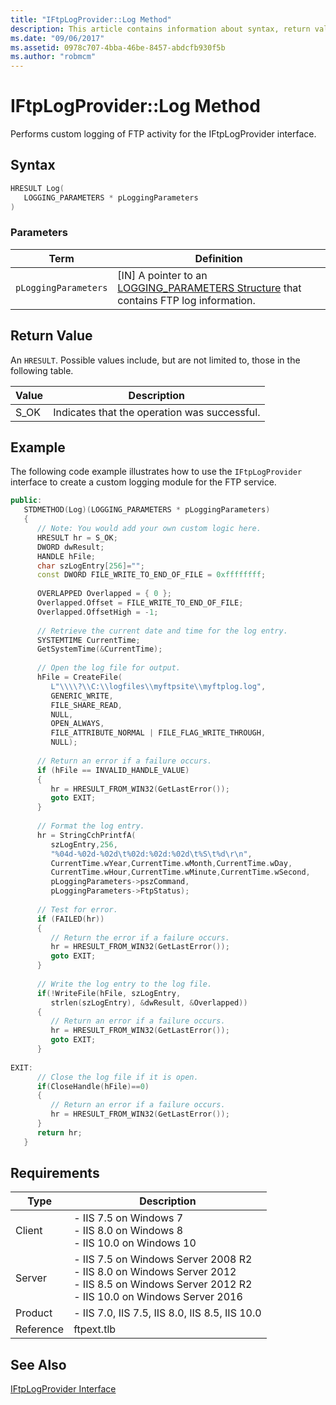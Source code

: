 ```yaml
---
title: "IFtpLogProvider::Log Method"
description: This article contains information about syntax, return value, and requirements for the IFtpLogProvider::Log method.
ms.date: "09/06/2017"
ms.assetid: 0978c707-4bba-46be-8457-abdcfb930f5b
ms.author: "robmcm"
---
```


# IFtpLogProvider::Log Method

Performs custom logging of FTP activity for the IFtpLogProvider interface. 
 
## Syntax 
 
```cpp 
HRESULT Log( 
   LOGGING_PARAMETERS * pLoggingParameters 
) 
``` 
 
### Parameters 
 
Term|Definition|
|---|---|
|`pLoggingParameters`|[IN] A pointer to an [LOGGING_PARAMETERS Structure](../../ftp-extensibility-reference/native-code-api-reference/logging-parameters-structure.md) that contains FTP log information.| 
 
## Return Value 

An `HRESULT`. Possible values include, but are not limited to, those in the following table. 
 
|Value|Description| 
|---|---|
|S_OK|Indicates that the operation was successful.| 
 
## Example 

The following code example illustrates how to use the `IFtpLogProvider` interface to create a custom logging module for the FTP service. 
 
```cpp 
public: 
   STDMETHOD(Log)(LOGGING_PARAMETERS * pLoggingParameters) 
   { 
      // Note: You would add your own custom logic here. 
      HRESULT hr = S_OK; 
      DWORD dwResult; 
      HANDLE hFile; 
      char szLogEntry[256]=""; 
      const DWORD FILE_WRITE_TO_END_OF_FILE = 0xffffffff; 
 
      OVERLAPPED Overlapped = { 0 }; 
      Overlapped.Offset = FILE_WRITE_TO_END_OF_FILE; 
      Overlapped.OffsetHigh = -1; 
 
      // Retrieve the current date and time for the log entry. 
      SYSTEMTIME CurrentTime; 
      GetSystemTime(&CurrentTime); 
 
      // Open the log file for output. 
      hFile = CreateFile( 
         L"\\\\?\\C:\\logfiles\\myftpsite\\myftplog.log", 
         GENERIC_WRITE, 
         FILE_SHARE_READ, 
         NULL, 
         OPEN_ALWAYS, 
         FILE_ATTRIBUTE_NORMAL | FILE_FLAG_WRITE_THROUGH, 
         NULL); 
 
      // Return an error if a failure occurs. 
      if (hFile == INVALID_HANDLE_VALUE) 
      { 
         hr = HRESULT_FROM_WIN32(GetLastError()); 
         goto EXIT; 
      } 
 
      // Format the log entry. 
      hr = StringCchPrintfA( 
         szLogEntry,256, 
         "%04d-%02d-%02d\t%02d:%02d:%02d\t%S\t%d\r\n", 
         CurrentTime.wYear,CurrentTime.wMonth,CurrentTime.wDay, 
         CurrentTime.wHour,CurrentTime.wMinute,CurrentTime.wSecond, 
         pLoggingParameters->pszCommand, 
         pLoggingParameters->FtpStatus); 
 
      // Test for error. 
      if (FAILED(hr)) 
      { 
         // Return the error if a failure occurs. 
         hr = HRESULT_FROM_WIN32(GetLastError()); 
         goto EXIT; 
      } 
 
      // Write the log entry to the log file. 
      if(!WriteFile(hFile, szLogEntry, 
         strlen(szLogEntry), &dwResult, &Overlapped)) 
      { 
         // Return an error if a failure occurs. 
         hr = HRESULT_FROM_WIN32(GetLastError()); 
         goto EXIT; 
      } 
 
EXIT: 
      // Close the log file if it is open. 
      if(CloseHandle(hFile)==0) 
      { 
         // Return an error if a failure occurs. 
         hr = HRESULT_FROM_WIN32(GetLastError()); 
      } 
      return hr; 
   } 
``` 
 
## Requirements 
 
|Type|Description|
|---|---|
|Client|- IIS 7.5 on Windows 7<br />- IIS 8.0 on Windows 8<br />- IIS 10.0 on Windows 10| 
|Server|- IIS 7.5 on Windows Server 2008 R2<br />- IIS 8.0 on Windows Server 2012<br />- IIS 8.5 on Windows Server 2012 R2<br />- IIS 10.0 on Windows Server 2016| 
|Product|- IIS 7.0, IIS 7.5, IIS 8.0, IIS 8.5, IIS 10.0| 
|Reference|ftpext.tlb| 
 
## See Also 

[IFtpLogProvider Interface](../../ftp-extensibility-reference/native-code-api-reference/iftplogprovider-interface-native.md)
